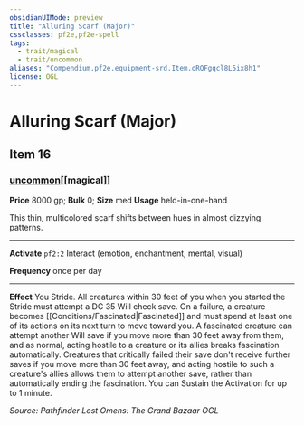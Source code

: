 ```yaml
---
obsidianUIMode: preview
title: "Alluring Scarf (Major)"
cssclasses: pf2e,pf2e-spell
tags:
  - trait/magical
  - trait/uncommon
aliases: "Compendium.pf2e.equipment-srd.Item.oRQFgqcl8L5ix8h1"
license: OGL
---
```

# Alluring Scarf (Major)
## Item 16
### [uncommon](uncommon "Uncommon Rarity Trait")[[magical]]


**Price** 8000 gp; 
**Bulk** 0; **Size** med
**Usage** held-in-one-hand

This thin, multicolored scarf shifts between hues in almost dizzying patterns.

* * *

**Activate** `pf2:2` Interact (emotion, enchantment, mental, visual)

**Frequency** once per day

* * *

**Effect** You Stride. All creatures within 30 feet of you when you started the Stride must attempt a DC 35 Will check save. On a failure, a creature becomes [[Conditions/Fascinated|Fascinated]] and must spend at least one of its actions on its next turn to move toward you. A fascinated creature can attempt another Will save if you move more than 30 feet away from them, and as normal, acting hostile to a creature or its allies breaks fascination automatically. Creatures that critically failed their save don't receive further saves if you move more than 30 feet away, and acting hostile to such a creature's allies allows them to attempt another save, rather than automatically ending the fascination. You can Sustain the Activation for up to 1 minute.

*Source: Pathfinder Lost Omens: The Grand Bazaar*
*OGL*